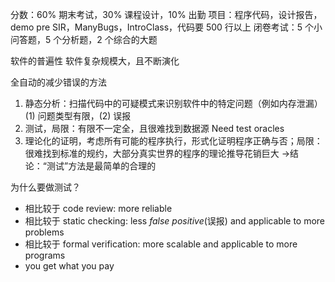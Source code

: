 分数：60% 期末考试，30% 课程设计，10% 出勤
项目：程序代码，设计报告，demo pre
SIR，ManyBugs，IntroClass，代码要 500 行以上
闭卷考试：5 个小问答题，5 个分析题，2 个综合的大题



软件的普遍性
软件复杂规模大，且不断演化


全自动的减少错误的方法
1. 静态分析：扫描代码中的可疑模式来识别软件中的特定问题（例如内存泄漏）(1) 问题类型有限，(2) 误报
2. 测试，局限：有限不一定全，且很难找到数据源 Need test oracles
3. 理论化的证明，考虑所有可能的程序执行，形式化证明程序正确与否；局限：很难找到标准的规约，大部分真实世界的程序的理论推导花销巨大
->结论：“测试”方法是最简单的合理的



为什么要做测试？
- 相比较于 code review: more reliable
- 相比较于 static checking: less *false positive*(误报) and applicable to more problems
- 相比较于 formal verification: more scalable and applicable to more programs
- you get what you pay

